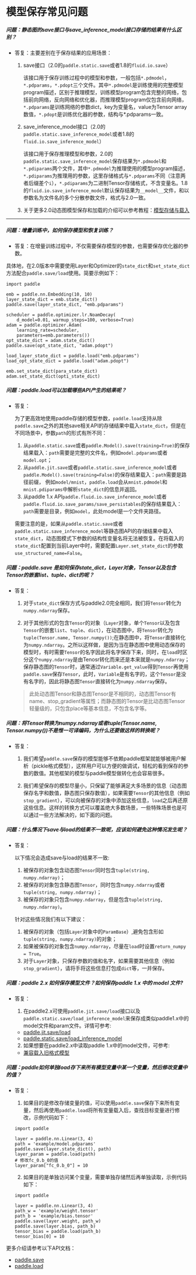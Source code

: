 # 模型保存常见问题


##### 问题：静态图的save接口与save_inference_model接口存储的结果有什么区别？

+ 答复：主要差别在于保存结果的应用场景：

  1. save接口（2.0的`paddle.static.save`或者1.8的`fluid.io.save`）

      该接口用于保存训练过程中的模型和参数，一般包括`*.pdmodel`，`*.pdparams`，`*.pdopt`三个文件。其中`*.pdmodel`是训练使用的完整模型program描述，区别于推理模型，训练模型program包含完整的网络，包括前向网络，反向网络和优化器，而推理模型program仅包含前向网络，`*.pdparams`是训练网络的参数dict，key为变量名，value为Tensor array数值，`*.pdopt`是训练优化器的参数，结构与*.pdparams一致。

  2. save_inference_model接口（2.0的`paddle.static.save_inference_model`或者1.8的`fluid.io.save_inference_model`）

      该接口用于保存推理模型和参数，2.0的`paddle.static.save_inference_model`保存结果为`*.pdmodel`和`*.pdiparams`两个文件，其中`*.pdmodel`为推理使用的模型program描述，`*.pdiparams`为推理用的参数，这里存储格式与`*.pdparams`不同（注意两者后缀差个`i`），`*.pdiparams`为二进制Tensor存储格式，不含变量名。1.8的`fluid.io.save_inference_model`默认保存结果为`__model__`文件，和以参数名为文件名的多个分散参数文件，格式与2.0一致。

  3. 关于更多2.0动态图模型保存和加载的介绍可以参考教程：[模型存储与载入](https://www.paddlepaddle.org.cn/documentation/docs/zh/guides/02_paddle2.0_develop/08_model_save_load_cn.html)

----------


##### 问题：增量训练中，如何保存模型和恢复训练？

+ 答复：在增量训练过程中，不仅需要保存模型的参数，也需要保存优化器的参数。

具体地，在2.0版本中需要使用Layer和Optimizer的`state_dict`和`set_state_dict`方法配合`paddle.save/load`使用。简要示例如下：

```
import paddle

emb = paddle.nn.Embedding(10, 10)
layer_state_dict = emb.state_dict()
paddle.save(layer_state_dict, "emb.pdparams")

scheduler = paddle.optimizer.lr.NoamDecay(
    d_model=0.01, warmup_steps=100, verbose=True)
adam = paddle.optimizer.Adam(
    learning_rate=scheduler,
    parameters=emb.parameters())
opt_state_dict = adam.state_dict()
paddle.save(opt_state_dict, "adam.pdopt")

load_layer_state_dict = paddle.load("emb.pdparams")
load_opt_state_dict = paddle.load("adam.pdopt")

emb.set_state_dict(para_state_dict)
adam.set_state_dict(opti_state_dict)
```

##### 问题：paddle.load可以加载哪些API产生的结果呢？
+ 答复：

  为了更高效地使用paddle存储的模型参数，`paddle.load`支持从除`paddle.save`之外的其他save相关API的存储结果中载入`state_dict`，但是在不同场景中，参数`path`的形式有所不同：
    1. 从`paddle.static.save`或者`paddle.Model().save(training=True)`的保存结果载入：`path`需要是完整的文件名，例如`model.pdparams`或者`model.opt`；
    2. 从`paddle.jit.save`或者`paddle.static.save_inference_model`或者`paddle.Model().save(training=False)`的保存结果载入：`path`需要是路径前缀， 例如`model/mnist`，`paddle.load`会从`mnist.pdmodel`和`mnist.pdiparams`中解析`state_dict`的信息并返回。
    3. 从paddle 1.x API`paddle.fluid.io.save_inference_model`或者`paddle.fluid.io.save_params/save_persistables`的保存结果载入：`path`需要是目录，例如`model`，此处model是一个文件夹路径。


  需要注意的是，如果从`paddle.static.save`或者`paddle.static.save_inference_model`等静态图API的存储结果中载入`state_dict`，动态图模式下参数的结构性变量名将无法被恢复。在将载入的`state_dict`配置到当前Layer中时，需要配置`Layer.set_state_dict`的参数`use_structured_name=False`。

##### 问题：paddle.save 是如何保存state_dict，Layer对象，Tensor以及包含Tensor的嵌套list、tuple、dict的呢？
+ 答复：
  1. 对于``state_dict``保存方式与paddle2.0完全相同，我们将``Tensor``转化为``numpy.ndarray``保存。

  2. 对于其他形式的包含``Tensor``的对象（``Layer``对象，单个``Tensor``以及包含``Tensor``的嵌套``list``、``tuple``、``dict``），在动态图中，将``Tensor``转化为``tuple(Tensor.name, Tensor.numpy())``;在静态图中，将``Tensor``直接转化为``numpy.ndarray``。之所以这样做，是因为当在静态图中使用动态保存的模型时，有时需要``Tensor``的名字因此将名字保存下来，同时，在``load``时区分这个``numpy.ndarray``是由Tenosr转化而来还是本来就是``numpy.ndarray``；保存静态图的``Tensor``时，通常通过``Variable.get_value``得到``Tensor``再使用``paddle.save``保存``Tensor``，此时，``Variable``是有名字的，这个``Tensor``是没有名字的，因此将静态图``Tensor``直接转化为``numpy.ndarray``保存。
    > 此处动态图Tensor和静态图Tensor是不相同的，动态图Tensor有name、stop_gradient等属性；而静态图的Tensor是比动态图Tensor轻量级的，只包含place等基本信息，不包含名字等。

##### 问题：将Tensor转换为numpy.ndarray或者tuple(Tensor.name, Tensor.numpy())不是惟一可译编码，为什么还要做这样的转换呢？
+ 答复：

  1. 我们希望``paddle.save``保存的模型能够不依赖paddle框架就能够被用户解析（pickle格式模型），这样用户可以方便的做调试，轻松的看到保存的参数的数值。其他框架的模型与paddle模型做转化也会容易很多。

  2. 我们希望保存的模型尽量小，只保留了能够满足大多场景的信息（动态图保存名字和数值，静态图只保存数值），如果需要``Tensor``的其他信息（例如``stop_gradient``），可以向被保存的对象中添加这些信息，``load``之后再还原这些信息。这样的转换方式可以覆盖绝大多数场景，一些特殊场景也是可以通过一些方法解决的，如下面的问题。

##### 问题：什么情况下save与load的结果不一致呢，应该如何避免这种情况发生呢？
+ 答复：

  以下情况会造成save与load的结果不一致:
    1. 被保存的对象包含动态图``Tensor``同时包含``tuple(string, numpy.ndarray)``；
    2. 被保存的对象包含静态图``Tensor``，同时包含``numpy.ndarray``或者``tuple(string, numpy.ndarray)``；
    3. 被保存的对象只包含``numpy.ndarray``，但是包含``tuple(string, numpy.ndarray)``。

  针对这些情况我们有以下建议：
    1. 被保存的对象（包括``Layer``对象中的``ParamBase``）,避免包含形如``tuple(string, numpy.ndarray)``的对象；
    2. 如果被保存的对象包含``numpy.ndarray``，尽量在``load``时设置``return_numpy = True``。
    3. 对于``Layer``对象，只保存参数的值和名字，如果需要其他信息（例如``stop_gradient``），请将手将这些信息打包成`dict`等，一并保存。

##### 问题：paddle 2.x 如何保存模型文件？如何保存paddle 1.x 中的 model 文件?
+ 答复：

    1. 在paddle2.x可使用``paddle.jit.save/load``接口以及``paddle.static.save/load_inference_model``来保存成类似paddle1.x中的model文件和param文件。详情可参考:
    - [paddle.jit.save/load](https://www.paddlepaddle.org.cn/documentation/docs/zh/guides/02_paddle2.0_develop/08_model_save_load_cn.html#dongtaitumoxing-canshubaocunzairu-xunliantuili)
    - [paddle.static.save/load_inference_model](https://www.paddlepaddle.org.cn/documentation/docs/zh/guides/02_paddle2.0_develop/08_model_save_load_cn.html#jingtaitumoxing-canshubaocunzairu-tuilibushu)
    2. 如果想要在paddle2.x中读取paddle 1.x中的model文件，可参考:
    - [兼容载入旧格式模型](https://www.paddlepaddle.org.cn/documentation/docs/zh/2.2rc/guides/01_paddle2.0_introduction/load_old_format_model.html#cn-guides-load-old-format-model)


##### 问题：paddle如何单独load存下来所有模型变量中某一个变量，然后修改变量中的值？
+ 答复：

    1. 如果目的是修改存储变量的值，可以使用``paddle.save``保存下来所有变量，然后再使用``paddle.load``将所有变量载入后，查找目标变量进行修改，示例代码如下：

    ```
    import paddle

    layer = paddle.nn.Linear(3, 4)
    path = 'example/model.pdparams'
    paddle.save(layer.state_dict(), path)
    layer_param = paddle.load(path)
    # 修改fc_0.b_0的值
    layer_param["fc_0.b_0"] = 10
    ```

    2. 如果目的是单独访问某个变量，需要单独存储然后再单独读取，示例代码如下：

    ```
    import paddle
    
    layer = paddle.nn.Linear(3, 4)
    path_w = 'example/weight.tensor'
    path_b = 'example/bias.tensor'
    paddle.save(layer.weight, path_w)
    paddle.save(layer.bias, path_b)
    tensor_bias = paddle.load(path_b)
    tensor_bias[0] = 10
    ```

更多介绍请参考以下API文档：

- [paddle.save](https://www.paddlepaddle.org.cn/documentation/docs/zh/api/paddle/framework/io/save_cn.html)
- [paddle.load](https://www.paddlepaddle.org.cn/documentation/docs/zh/api/paddle/framework/io/load_cn.html)
